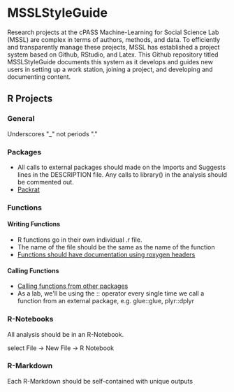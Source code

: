 
<!-- README.md is generated from README.Rmd. Please edit that file -->
MSSLStyleGuide
==============

Research projects at the cPASS Machine-Learning for Social Science Lab (MSSL) are complex in terms of authors, methods, and data. To efficiently and transparently manage these projects, MSSL has established a project system based on Github, RStudio, and Latex. This Github repository titled MSSLStyleGuide documents this system as it develops and guides new users in setting up a work station, joining a project, and developing and documenting content.

R Projects
----------

### General

Underscores "\_" not periods "."

### Packages

-   All calls to external packages should made on the Imports and Suggests lines in the DESCRIPTION file. Any calls to library() in the analysis should be commented out.
-   [Packrat](https://rstudio.github.io/packrat/)

### Functions

#### Writing Functions

-   R functions go in their own individual .r file.
-   The name of the file should be the same as the name of the function
-   [Functions should have documentation using roxygen headers](https://rexdouglass.github.io/MSSLStyleGuide/Function_Documentation.nb.html)

#### Calling Functions

-   [Calling functions from other packages](http://kbroman.org/pkg_primer/pages/depends.html)
-   As a lab, we'll be using the :: operator every single time we call a function from an external package, e.g. glue::glue, plyr::dplyr

### R-Notebooks

All analysis should be in an R-Notebook.

select File -&gt; New File -&gt; R Notebook

### R-Markdown

Each R-Markdown should be self-contained with unique outputs
